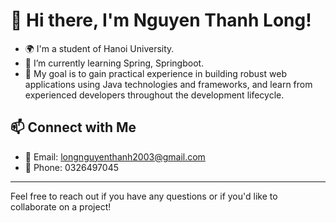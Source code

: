 # 👋 Hi there, I'm Nguyen Thanh Long!

- 🌍 I'm a student of Hanoi University.
- 🌱 I’m currently learning Spring, Springboot.
- 🔭 My goal is to gain practical experience in building robust web applications using Java technologies and frameworks, and learn from experienced developers throughout the development lifecycle.

## 📫 Connect with Me
- 📧 Email: [longnguyenthanh2003@gmail.com](mailto:longnguyenthanh2003@gmail.com)
- 📱 Phone: 0326497045
---

Feel free to reach out if you have any questions or if you'd like to collaborate on a project!

<!--
**longgpgp2/longgpgp2** is a ✨ _special_ ✨ repository because its `README.md` (this file) appears on your GitHub profile.

Here are some ideas to get you started:

- 🔭 I’m currently working on ...
- 🌱 I’m currently learning ...
- 👯 I’m looking to collaborate on ...
- 🤔 I’m looking for help with ...
- 💬 Ask me about ...
- 📫 How to reach me: ...
- 😄 Pronouns: ...
- ⚡ Fun fact: ...
-->
